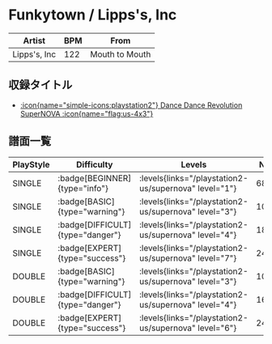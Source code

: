 # Funkytown / Lipps's, Inc

|Artist|BPM|From|
|------|---|----|
|Lipps's, Inc|122|Mouth to Mouth|

## 収録タイトル

- [:icon{name="simple-icons:playstation2"} Dance Dance Revolution SuperNOVA :icon{name="flag:us-4x3"}](/playstation2-us/supernova)

## 譜面一覧

|PlayStyle|Difficulty|Levels|Notes|Movie|
|---------|----------|------|-----|-----|
|SINGLE| :badge[BEGINNER]{type="info"}| :levels{links="/playstation2-us/supernova" level="1"}|68/3||
|SINGLE| :badge[BASIC]{type="warning"}| :levels{links="/playstation2-us/supernova" level="3"}|109/11||
|SINGLE| :badge[DIFFICULT]{type="danger"}| :levels{links="/playstation2-us/supernova" level="4"}|180/26||
|SINGLE| :badge[EXPERT]{type="success"}| :levels{links="/playstation2-us/supernova" level="7"}|248/18||
|DOUBLE| :badge[BASIC]{type="warning"}| :levels{links="/playstation2-us/supernova" level="3"}|107/6||
|DOUBLE| :badge[DIFFICULT]{type="danger"}| :levels{links="/playstation2-us/supernova" level="4"}|167/16||
|DOUBLE| :badge[EXPERT]{type="success"}| :levels{links="/playstation2-us/supernova" level="6"}|249/14||
